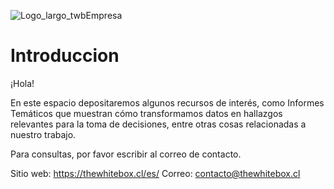 ![Logo_largo_twbEmpresa](assets/logo_largo.png)
# Introduccion
¡Hola!

En este espacio depositaremos algunos recursos de interés, como Informes Temáticos que muestran cómo transformamos datos en hallazgos relevantes para la toma de decisiones, entre otras cosas relacionadas a nuestro trabajo.

Para consultas, por favor escribir al correo de contacto.

Sitio web: https://thewhitebox.cl/es/
Correo: contacto@thewhitebox.cl
